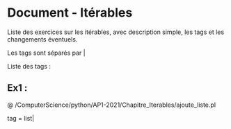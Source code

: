 # Document - Itérables

Liste des exercices sur les itérables, avec description simple, les tags et les changements éventuels.

Les tags sont séparés par |

Liste des tags : 

## Ex1 : 

@ /ComputerScience/python/AP1-2021/Chapitre_Iterables/ajoute_liste.pl

tag = list|
